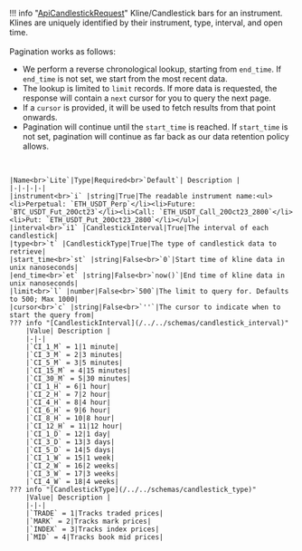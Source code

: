!!! info "[ApiCandlestickRequest](/../../schemas/api_candlestick_request)"
    Kline/Candlestick bars for an instrument. Klines are uniquely identified by their instrument, type, interval, and open time.<br><br>Pagination works as follows:<ul><li>We perform a reverse chronological lookup, starting from `end_time`. If `end_time` is not set, we start from the most recent data.</li><li>The lookup is limited to `limit` records. If more data is requested, the response will contain a `next` cursor for you to query the next page.</li><li>If a `cursor` is provided, it will be used to fetch results from that point onwards.</li><li>Pagination will continue until the `start_time` is reached. If `start_time` is not set, pagination will continue as far back as our data retention policy allows.</li></ul><br>

    |Name<br>`Lite`|Type|Required<br>`Default`| Description |
    |-|-|-|-|
    |instrument<br>`i` |string|True|The readable instrument name:<ul><li>Perpetual: `ETH_USDT_Perp`</li><li>Future: `BTC_USDT_Fut_20Oct23`</li><li>Call: `ETH_USDT_Call_20Oct23_2800`</li><li>Put: `ETH_USDT_Put_20Oct23_2800`</li></ul>|
    |interval<br>`i1` |CandlestickInterval|True|The interval of each candlestick|
    |type<br>`t` |CandlestickType|True|The type of candlestick data to retrieve|
    |start_time<br>`st` |string|False<br>`0`|Start time of kline data in unix nanoseconds|
    |end_time<br>`et` |string|False<br>`now()`|End time of kline data in unix nanoseconds|
    |limit<br>`l` |number|False<br>`500`|The limit to query for. Defaults to 500; Max 1000|
    |cursor<br>`c` |string|False<br>`''`|The cursor to indicate when to start the query from|
    ??? info "[CandlestickInterval](/../../schemas/candlestick_interval)"
        |Value| Description |
        |-|-|
        |`CI_1_M` = 1|1 minute|
        |`CI_3_M` = 2|3 minutes|
        |`CI_5_M` = 3|5 minutes|
        |`CI_15_M` = 4|15 minutes|
        |`CI_30_M` = 5|30 minutes|
        |`CI_1_H` = 6|1 hour|
        |`CI_2_H` = 7|2 hour|
        |`CI_4_H` = 8|4 hour|
        |`CI_6_H` = 9|6 hour|
        |`CI_8_H` = 10|8 hour|
        |`CI_12_H` = 11|12 hour|
        |`CI_1_D` = 12|1 day|
        |`CI_3_D` = 13|3 days|
        |`CI_5_D` = 14|5 days|
        |`CI_1_W` = 15|1 week|
        |`CI_2_W` = 16|2 weeks|
        |`CI_3_W` = 17|3 weeks|
        |`CI_4_W` = 18|4 weeks|
    ??? info "[CandlestickType](/../../schemas/candlestick_type)"
        |Value| Description |
        |-|-|
        |`TRADE` = 1|Tracks traded prices|
        |`MARK` = 2|Tracks mark prices|
        |`INDEX` = 3|Tracks index prices|
        |`MID` = 4|Tracks book mid prices|
